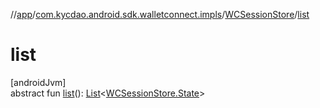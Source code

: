 //[app](../../../index.md)/[com.kycdao.android.sdk.walletconnect.impls](../index.md)/[WCSessionStore](index.md)/[list](list.md)

# list

[androidJvm]\
abstract fun [list](list.md)(): [List](https://kotlinlang.org/api/latest/jvm/stdlib/kotlin.collections/-list/index.html)&lt;[WCSessionStore.State](-state/index.md)&gt;
